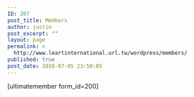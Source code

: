 ```yaml
---
ID: 207
post_title: Members
author: justin
post_excerpt: ""
layout: page
permalink: >
  http://www.leartinternational.url.tw/wordpress/members/
published: true
post_date: 2018-07-05 23:50:05
---
```

[ultimatemember form_id=200]